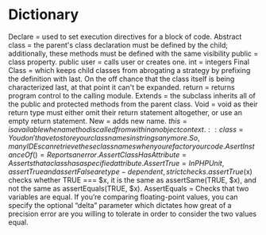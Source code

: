 # Dictionary
 <?php = shorthand for <?php echo $a; ?>
Declare = used to set execution directives for a block of code.
Abstract class = the parent's class declaration must be defined by the child; additionally, these methods must be 
defined with the same visibility
public = class property.
 public user = calls user or creates one.
 int = integers
 Final Class = which keeps child classes from abrogating a strategy by prefixing the definition with last. On the off 
  chance that the class itself is being characterized last, at that point it can't be expanded.
 return = returns program control to the calling module.
Extends = the subclass inherits all of the public and protected methods from the parent class.
 Void = void as their return type must either omit their return statement altogether, or use an empty return statement.
 New = adds new name.
 $this =  is available when a method is called from within an object context.
 ::class = You don't have to store your class names in strings anymore. So, many IDEs can retrieve these class names 
  when you refactor your code.
AsertInstanceOf() = Reports an error.
 AssertClassHasAttribute = Asserts that a class has a specified attribute.
 AssertTrue = In PHPUnit, assertTrue and assertFalse are type-dependent, strict checks. assertTrue($x) checks whether TRUE 
  === $x, it is the same as assertSame(TRUE, $x), and not the same as assertEquals(TRUE, $x).
 AssertEquals = Checks that two variables are equal. If you’re comparing floating-point values, you can specify the 
  optional “delta” parameter which dictates how great of a precision error are you willing to tolerate in order to
  consider the two values equal.
